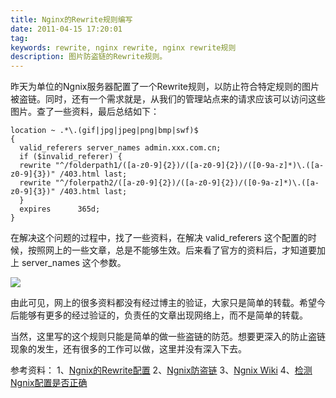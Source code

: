 ```yaml
---
title: Nginx的Rewrite规则编写
date: 2011-04-15 17:20:01
tag: 
keywords: rewrite, nginx rewrite, nginx rewrite规则
description: 图片防盗链的Rewrite规则。
---
```


昨天为单位的Ngnix服务器配置了一个Rewrite规则，以防止符合特定规则的图片被盗链。同时，还有一个需求就是，从我们的管理站点来的请求应该可以访问这些图片。查了一些资料，最后总结如下：
```nginx
location ~ .*\.(gif|jpg|jpeg|png|bmp|swf)$
{
  valid_referers server_names admin.xxx.com.cn;
  if ($invalid_referer) {
  rewrite "^/folderpath1/([a-z0-9]{2})/([a-z0-9]{2})/([0-9a-z]*)\.([a-z0-9]{3})" /403.html last;
  rewrite "^/folerpath2/([a-z0-9]{2})/([a-z0-9]{2})/([0-9a-z]*)\.([a-z0-9]{3})" /403.html last;
  }
  expires      365d;
}
```

在解决这个问题的过程中，找了一些资料，在解决 valid_referers 这个配置的时候，按照网上的一些文章，总是不能够生效。后来看了官方的资料后，才知道要加上 server_names 这个参数。

![](/20110415-nginx-rewrite/201104151719567868.png)

由此可见，网上的很多资料都没有经过博主的验证，大家只是简单的转载。希望今后能够有更多的经过验证的，负责任的文章出现网络上，而不是简单的转载。

当然，这里写的这个规则只能是简单的做一些盗链的防范。想要更深入的防止盗链现象的发生，还有很多的工作可以做，这里并没有深入下去。


参考资料：
1、[Ngnix的Rewrite配置](http://www.ccvita.com/319.html)
2、[Ngnix防盗链](http://www.xpb.cn/blog/723.html)
3、[Ngnix Wiki](http://wiki.nginx.org)
4、[检测Ngnix配置是否正确](http://www.jiucool.com/blog/nginx-is-configured-correctly-detected/)
